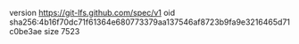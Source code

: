 version https://git-lfs.github.com/spec/v1
oid sha256:4b16f70dc71f61364e680773379aa137546af8723b9fa9e3216465d71c0be3ae
size 7523
